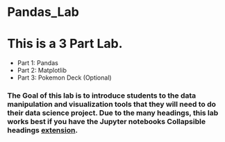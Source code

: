 # Pandas_Lab

# This is a 3 Part Lab.

- Part 1: Pandas
- Part 2: Matplotlib
- Part 3: Pokemon Deck (Optional)

### The Goal of this lab is to introduce students to the data manipulation and visualization tools that they will need to do their data science project. Due to the many headings, this lab works best if you have the Jupyter notebooks Collapsible headings [extension](https://github.com/ipython-contrib/jupyter_contrib_nbextensions).
